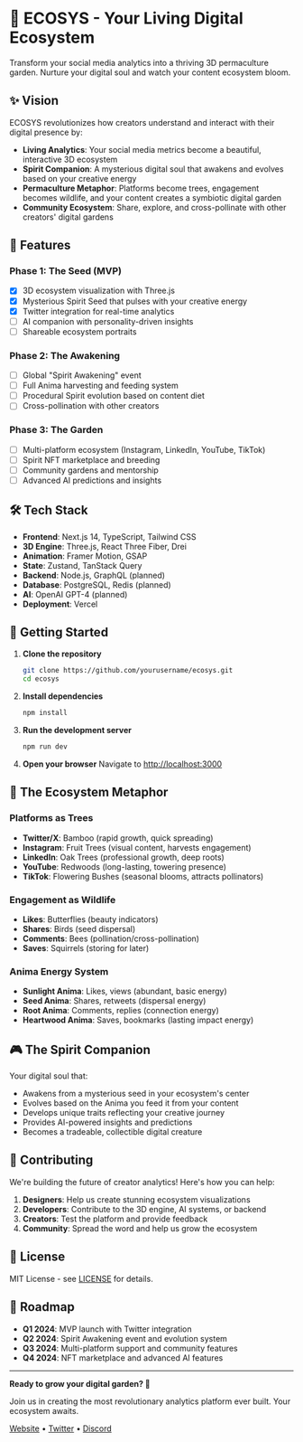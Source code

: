 # 🌱 ECOSYS - Your Living Digital Ecosystem

Transform your social media analytics into a thriving 3D permaculture garden. Nurture your digital soul and watch your content ecosystem bloom.

## ✨ Vision

ECOSYS revolutionizes how creators understand and interact with their digital presence by:

- **Living Analytics**: Your social media metrics become a beautiful, interactive 3D ecosystem
- **Spirit Companion**: A mysterious digital soul that awakens and evolves based on your creative energy
- **Permaculture Metaphor**: Platforms become trees, engagement becomes wildlife, and your content creates a symbiotic digital garden
- **Community Ecosystem**: Share, explore, and cross-pollinate with other creators' digital gardens

## 🚀 Features

### Phase 1: The Seed (MVP)
- [x] 3D ecosystem visualization with Three.js
- [x] Mysterious Spirit Seed that pulses with your creative energy
- [x] Twitter integration for real-time analytics
- [ ] AI companion with personality-driven insights
- [ ] Shareable ecosystem portraits

### Phase 2: The Awakening
- [ ] Global "Spirit Awakening" event
- [ ] Full Anima harvesting and feeding system
- [ ] Procedural Spirit evolution based on content diet
- [ ] Cross-pollination with other creators

### Phase 3: The Garden
- [ ] Multi-platform ecosystem (Instagram, LinkedIn, YouTube, TikTok)
- [ ] Spirit NFT marketplace and breeding
- [ ] Community gardens and mentorship
- [ ] Advanced AI predictions and insights

## 🛠 Tech Stack

- **Frontend**: Next.js 14, TypeScript, Tailwind CSS
- **3D Engine**: Three.js, React Three Fiber, Drei
- **Animation**: Framer Motion, GSAP
- **State**: Zustand, TanStack Query
- **Backend**: Node.js, GraphQL (planned)
- **Database**: PostgreSQL, Redis (planned)
- **AI**: OpenAI GPT-4 (planned)
- **Deployment**: Vercel

## 🌿 Getting Started

1. **Clone the repository**
   ```bash
   git clone https://github.com/yourusername/ecosys.git
   cd ecosys
   ```

2. **Install dependencies**
   ```bash
   npm install
   ```

3. **Run the development server**
   ```bash
   npm run dev
   ```

4. **Open your browser**
   Navigate to [http://localhost:3000](http://localhost:3000)

## 🌳 The Ecosystem Metaphor

### Platforms as Trees
- **Twitter/X**: Bamboo (rapid growth, quick spreading)
- **Instagram**: Fruit Trees (visual content, harvests engagement)
- **LinkedIn**: Oak Trees (professional growth, deep roots)
- **YouTube**: Redwoods (long-lasting, towering presence)
- **TikTok**: Flowering Bushes (seasonal blooms, attracts pollinators)

### Engagement as Wildlife
- **Likes**: Butterflies (beauty indicators)
- **Shares**: Birds (seed dispersal)
- **Comments**: Bees (pollination/cross-pollination)
- **Saves**: Squirrels (storing for later)

### Anima Energy System
- **Sunlight Anima**: Likes, views (abundant, basic energy)
- **Seed Anima**: Shares, retweets (dispersal energy)
- **Root Anima**: Comments, replies (connection energy)
- **Heartwood Anima**: Saves, bookmarks (lasting impact energy)

## 🎮 The Spirit Companion

Your digital soul that:
- Awakens from a mysterious seed in your ecosystem's center
- Evolves based on the Anima you feed it from your content
- Develops unique traits reflecting your creative journey
- Provides AI-powered insights and predictions
- Becomes a tradeable, collectible digital creature

## 🤝 Contributing

We're building the future of creator analytics! Here's how you can help:

1. **Designers**: Help us create stunning ecosystem visualizations
2. **Developers**: Contribute to the 3D engine, AI systems, or backend
3. **Creators**: Test the platform and provide feedback
4. **Community**: Spread the word and help us grow the ecosystem

## 📄 License

MIT License - see [LICENSE](LICENSE) for details.

## 🌟 Roadmap

- **Q1 2024**: MVP launch with Twitter integration
- **Q2 2024**: Spirit Awakening event and evolution system
- **Q3 2024**: Multi-platform support and community features
- **Q4 2024**: NFT marketplace and advanced AI features

---

**Ready to grow your digital garden? 🌱**

Join us in creating the most revolutionary analytics platform ever built. Your ecosystem awaits.

[Website](https://ecosys.app) • [Twitter](https://twitter.com/ecosys_app) • [Discord](https://discord.gg/ecosys)